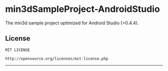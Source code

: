 min3dSampleProject-AndroidStudio
================================

The min3d sample project optimized for Android Studio (>0.4.4).

License
-------

    MIT LICENSE

    http://opensource.org/licenses/mit-license.php


---
